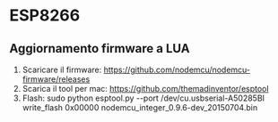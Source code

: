 ESP8266
=======

Aggiornamento firmware a LUA
---
1. Scaricare il firmware: https://github.com/nodemcu/nodemcu-firmware/releases
2. Scarica il tool per mac: https://github.com/themadinventor/esptool
3. Flash: sudo python esptool.py --port /dev/cu.usbserial-A50285BI  write_flash 0x00000 nodemcu_integer_0.9.6-dev_20150704.bin 
